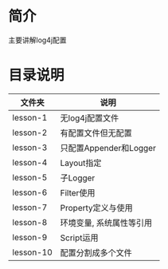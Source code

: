 # 简介
主要讲解log4j配置

# 目录说明

| 文件夹 | 说明 |
| --- | --- |
| lesson-1 | 无log4j配置文件 |
| lesson-2 | 有配置文件但无配置 |
| lesson-3 | 只配置Appender和Logger |
| lesson-4 | Layout指定 |
| lesson-5 | 子Logger |
| lesson-6 | Filter使用 |
| lesson-7 | Property定义与使用 |
| lesson-8 | 环境变量, 系统属性等引用 |
| lesson-9 | Script运用 |
| lesson-10 | 配置分割成多个文件 |